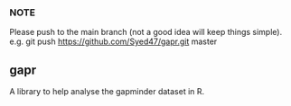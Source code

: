 ### NOTE
Please push to the main branch (not a good idea will keep things simple).
e.g. git push https://github.com/Syed47/gapr.git master


## gapr
A library to help analyse the gapminder dataset in R.


